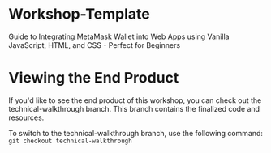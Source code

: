 # Workshop-Template
Guide to Integrating MetaMask Wallet into Web Apps using Vanilla JavaScript, HTML, and CSS - Perfect for Beginners

# Viewing the End Product
If you'd like to see the end product of this workshop, you can check out the technical-walkthrough branch. This branch contains the finalized code and resources.

To switch to the technical-walkthrough branch, use the following command:
`git checkout technical-walkthrough`
